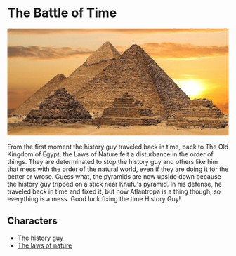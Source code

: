 # The Battle of Time

![poster](../images/pyramids.png)

From the first moment the history guy traveled back in time, back to The Old Kingdom of Egypt, the Laws of Nature felt a disturbance in the order of things. They are determinated to stop the history guy and others like him that mess with the order of the natural world, even if they are doing it for the better or wrose.
Guess what, the pyramids are now upside down because the history guy tripped on a stick near Khufu's pyramid. In his defense, he traveled back in time and fixed it, but now Atlantropa is a thing though, so everything is a mess. Good luck fixing the time History Guy!

## Characters

- [The history guy](../heroes/the-history-guy.md)
- [The laws of nature](../villains/the-laws-of-nature.md)
